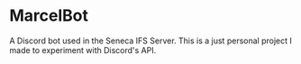 # MarcelBot
A Discord bot used in the Seneca IFS Server. This is a just personal project I made to experiment with Discord's API. 
